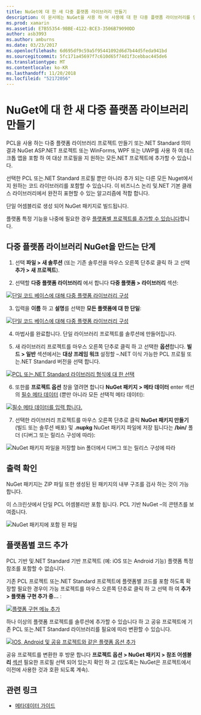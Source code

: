 ```yaml
---
title: NuGet에 대 한 새 다중 플랫폼 라이브러리 만들기
description: 이 문서에는 NuGet을 사용 하 여 사용에 대 한 다중 플랫폼 라이브러리를 만드는 방법을 설명 합니다. 이 기술은.NET 기본 클래스 라이브러리에서 전적으로 표현 될 수 있습니다 하 고 따라서 플랫폼별 코드 없이 모든 대상 플랫폼에서 실행 되는 알고리즘 및 비즈니스 논리에도 적합 합니다.
ms.prod: xamarin
ms.assetid: E7B55354-9BBE-4122-BCE3-3506B79090DD
author: asb3993
ms.author: amburns
ms.date: 03/23/2017
ms.openlocfilehash: 6d695df9c59a5f95441092d6d7b44d5feda941bd
ms.sourcegitcommit: 5fc171a45697f7c610d65f74d1f3cebbac445de6
ms.translationtype: MT
ms.contentlocale: ko-KR
ms.lasthandoff: 11/20/2018
ms.locfileid: "52172056"
---
```

# <a name="creating-a-new-multiplatform-library-for-nuget"></a>NuGet에 대 한 새 다중 플랫폼 라이브러리 만들기

PCL을 사용 하는 다중 플랫폼 라이브러리 프로젝트 만들기 또는.NET Standard 의미 결과 NuGet ASP.NET 프로젝트 또는 WinForms, WPF 또는 UWP를 사용 하 여 데스크톱 앱을 포함 하 여 대상 프로필을 지 원하는 모든.NET 프로젝트에 추가할 수 있습니다.

선택한 PCL 또는.NET Standard 프로필 뿐만 아니라 추가 되는 다른 모든 Nuget에서 지 원하는 코드 라이브러리를 포함할 수 있습니다.
이 비즈니스 논리 및.NET 기본 클래스 라이브러리에서 완전히 표현할 수 있는 알고리즘에 적합 합니다.

단일 어셈블리로 생성 되어 NuGet 패키지로 빌드됩니다.

플랫폼 특정 기능을 나중에 필요한 경우 [플랫폼별 프로젝트를 추가할 수 있습니다](#add-platforms)합니다.

## <a name="steps-to-create-a-multiplatform-library-nuget"></a>다중 플랫폼 라이브러리 NuGet을 만드는 단계

1. 선택 **파일 > 새 솔루션** (또는 기존 솔루션을 마우스 오른쪽 단추로 클릭 하 고 선택 **추가 > 새 프로젝트**).

2. 선택할 **다중 플랫폼 라이브러리** 에서 합니다 **다중 플랫폼 > 라이브러리** 섹션:

  [![](single-codebase-images/mulitplatform-library-sml.png "단일 코드 베이스에 대해 다중 플랫폼 라이브러리 구성")](single-codebase-images/mulitplatform-library.png#lightbox)

3. 입력을 **이름** 하 고 **설명**를 선택한 **모든 플랫폼에 대 한 단일**:

  [![](single-codebase-images/single-configure-sml.png "단일 코드 베이스에 대해 다중 플랫폼 라이브러리 구성")](single-codebase-images/single-configure.png#lightbox)

4. 마법사를 완료합니다. 단일 라이브러리 프로젝트를 솔루션에 만들어집니다.

5. 새 라이브러리 프로젝트를 마우스 오른쪽 단추로 클릭 하 고 선택한 **옵션**합니다. **빌드 > 일반** 섹션에서는 **대상 프레임 워크** 설정할 –.NET 이식 가능한 PCL 프로필 또는.NET Standard 버전을 선택 합니다.

  [![](single-codebase-images/single-choose-type-sml.png "PCL 또는.NET Standard 라이브러리 형식에 대 한 선택")](single-codebase-images/single-choose-type.png#lightbox)

6. 또한를 **프로젝트 옵션** 창을 열려면 합니다 **NuGet 패키지 > 메타 데이터** enter 섹션의 [필수 메타 데이터](~/cross-platform/app-fundamentals/nuget-multiplatform-libraries/metadata.md) (뿐만 아니라 모든 선택적 메타 데이터):

  [![](single-codebase-images/single-metadata-sml.png "필수 메타 데이터를 입력 합니다.")](single-codebase-images/single-metadata.png#lightbox)

7. 선택한 라이브러리 프로젝트를 마우스 오른쪽 단추로 클릭 **NuGet 패키지 만들기** (빌드 또는 솔루션 배포) 및 **.nupkg** NuGet 패키지 파일에 저장 됩니다는 **/bin/** 폴더 (디버그 또는 릴리스 구성에 따라):

  ![](single-codebase-images/create-nuget-package.png "NuGet 패키지 파일을 저장할 bin 폴더에서 디버그 또는 릴리스 구성에 따라")


## <a name="verifying-the-output"></a>출력 확인

NuGet 패키지는 ZIP 파일 또한 생성된 된 패키지의 내부 구조를 검사 하는 것이 가능 합니다.

이 스크린샷에서 단일 PCL 어셈블리만 포함 됩니다. PCL 기반 NuGet –의 콘텐츠를 보여줍니다.

![](single-codebase-images/nuget-output.png "NuGet 패키지에 포함 된 파일")

<a name="add-platforms" />

## <a name="adding-platform-specific-code"></a>플랫폼별 코드 추가

PCL 기반 및.NET Standard 기반 프로젝트 (예: iOS 또는 Android 기능) 플랫폼 특정 참조를 포함할 수 없습니다.

기존 PCL 프로젝트 또는.NET Standard 프로젝트에 플랫폼별 코드를 포함 하도록 확장할 필요한 경우이 가능 프로젝트를 마우스 오른쪽 단추로 클릭 하 고 선택 하 여 **추가 > 플랫폼 구현 추가 중...** :

[![](single-codebase-images/add-later-sml.png "플랫폼 구현 메뉴 추가")](single-codebase-images/add-later.png#lightbox)

하나 이상의 플랫폼 프로젝트를 솔루션에 추가할 수 있습니다 하 고 공유 프로젝트에 기존 PCL 또는.NET Standard 라이브러리를 필요에 따라 변환할 수 있습니다.

[![](single-codebase-images/add-later-platforms-sml.png "IOS, Android 및 공유 프로젝트와 같은 플랫폼 옵션 추가")](single-codebase-images/add-later-platforms-sml.png#lightbox)

공유 프로젝트를 변환한 후 방문 합니다 **프로젝트 옵션 > NuGet 패키지 > 참조 어셈블리**
[섹션](~/cross-platform/app-fundamentals/nuget-multiplatform-libraries/platform-specific.md) 필요한 프로필 선택 되어 있는지 확인 하 고 (있도록는 NuGet은 프로젝트에서 이전에 사용한 것과 호환 되도록 계속).


## <a name="related-links"></a>관련 링크

- [메타데이터 가이드](~/cross-platform/app-fundamentals/nuget-multiplatform-libraries/metadata.md)
